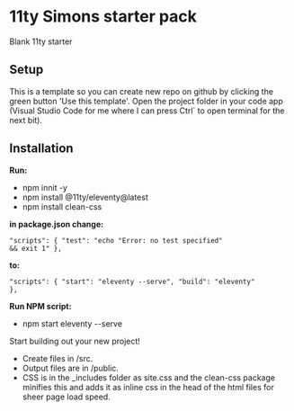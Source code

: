 # 11ty Simons starter pack
 Blank 11ty starter

## Setup
This is a template so you can create new repo on github by clicking the green button 'Use this template'.
Open the project folder in your code app (Visual Studio Code for me where I can press Ctrl` to open terminal for the next bit).

## Installation
**Run:** 

* npm innit -y
* npm install @11ty/eleventy@latest
* npm install clean-css

**in package.json change:**

<code>"scripts": {
    "test": "echo \"Error: no test specified\" && exit 1"
  },</code>

**to:**

<code>"scripts": {
    "start": "eleventy --serve",
    "build": "eleventy"
  },</code>

**Run NPM script:** 

* npm start eleventy --serve

Start building out your new project!
* Create files in /src.
* Output files are in /public.
* CSS is in the _includes folder as site.css and the clean-css package minifies this and adds it as inline css in the head of the html files for sheer page load speed.
